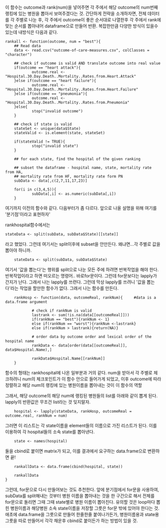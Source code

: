 이 함수는 outcome과 rank(num)을 넣어주면 각 주에서 해당 outcome의 num번째 랭킹에 있는 병원을 뽑아서 보여주겠다는 것. 간단하게 전략을 소개하자면, 전체 데이터를 각 주별로 나눈 후, 각 주에서 outcome이 좋은 순서대로 나열한후 각 주에서 rank에 맞는 순서를 뽑아내어 dataframe으로 만들어 반환. 복잡한만큼 다양한 방식이 있을수 있는데 내방식은 다음과 같다.

    rankall <- function(outcome, num = "best"){
        ## Read data
        data <- read.csv("outcome-of-care-measures.csv", colClasses = "character")
        
        ## check if outcome is valid AND translate outcome into real value
        if(outcome == "heart attack"){
                outcome.real <- "Hospital.30.Day.Death..Mortality..Rates.from.Heart.Attack"
        }else if(outcome == "heart failure"){
                outcome.real <- "Hospital.30.Day.Death..Mortality..Rates.from.Heart.Failure"
        }else if(outcome == "pneumonia"){
                outcome.real <- "Hospital.30.Day.Death..Mortality..Rates.from.Pneumonia"
        }else{
                stop("invalid outcome")
        }
        
        ## check if state is valid
        stateSet <- unique(data$State)
        stateValid <- is.element(state, stateSet)
        
        if(stateValid != TRUE){
                stop("invalid state")
        }
        
        ## for each state, find the hospital of the given ranking
        
        ## subset the dataframe - hospital name, state, mortality rate from HA, 
        ## mortality rate from HF, mortality rate form PN
        subData <- data[,c(2,7,11,17,23)]
        
        for(i in c(3,4,5)){
                subData[,i] <- as.numeric(subData[,i])
        }
여기까지 이전의 함수와 같다. 다음부터가 좀 다르다. 앞으로 나올 설명을 위해 여기를 '분기점'이라고 표현하자'
    
rankhospital함수에서는

    stateData <- split(subData, subData$State)[[state]]
라고 했었다. 그런데 여기서는 split이후에 subset을 안만든다. 왜냐면...각 주별로 값을 뽑아야 하니까.  

        stateData <- split(subData, subData$State)
여기서 '값을 뽑는다'는 행위를 split으로 나눈 모든 주에 하려면 반복작업을 해야 한다. 반복작업이라고 하면 떠오르는 명령어.. 바로for문이다. 그런데 for문보다는 lapply가 간지가 난다. 그래서 나는 lapply를 쓰련다.
그런데 막상  lapply를 쓰려니 '값을 뽑는다'라는 작업을 할만한 함수가 없다. 그래서 나는 함수를 만든다.

        rankHosp <- function(data, outcomeReal, rankNum){     #data is a data.frame argument
                
                # check if rankNum is valid
                lastrank <- sum(!is.na(data[[outcomeReal]]))
                if(rankNum == "best"){rankNum <- 1}
                else if(rankNum == "worst"){rankNum <-lastrank}
                else if(rankNum > lastrank){return(NA)}
                
                # order data by outcome order and lexical order of the hospital name
                rankData <- data[order(data[[outcomeReal]], data$Hospital.Name),]
                
                rankData$Hospital.Name[[rankNum]]
        }
        
함수의 형태는 rankhospital에 나온 일부분과 거의 같다. num을 받아서 각 주별로 체크하려니 num의 체크포인트가 이 함수 안으로 들어가게 되었고, 이후 outcome에 따라 정렬하고 해당 num의 랭킹에 있는 병원이름을 뽑아내는 것이 이 함수의 역할

그래서, 해당 outcome의 해당 num에 랭킹된 병원들의 list를 아래와 같이 뽑게 된다. lapply의 반환값은 무조건 list라는 것 잊지말자.

        hospital <- lapply(stateData, rankHosp, outcomeReal = outcome.real, rankNum = num)
그러면 이 리스트는 각 state이름을 element들의 이름으로 가진 리스트가 된다. 이를 이용하여 각 hospital들의 소속 state를 뽑아낸다.

        state <- names(hospital)
둘을 cbind로 붙이면 matrix가 되고, 이를 결과에서 요구하는 data.frame으로 변환하면 끝!

        rankallData <- data.frame(cbind(hospital, state))
        
        rankallData
    }


그런데, for문으로 다시 만들어보는 것도 추천한다. 앞에 분기점에서 for문을 사용하여, subData를 split해내는 것부터 병원 이름을 뽑아내는 것을 한 구간으로 해서 전체를 for문으로 돌리면 그때 그때 state별로 병원 이름이 뽑아진다. 유의할 것은 loop마다 뽑힌 병원이름과 해당병원 소속 state이름을 저장할 그릇은 for문 밖에 있어야 한다는 것. 애초에 data.frame을 그릇으로 만들어 한줄한줄 붙여나가든가, 병원이름용과 state용 그릇을 따로 만들어서 각각 채운후 cbind로 붙이든가 하는 방법이 있을 것.
